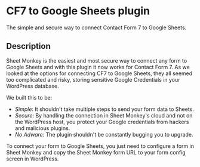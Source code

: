 # CF7 to Google Sheets plugin

The simple and secure way to connect Contact Form 7 to Google Sheets.

## Description

Sheet Monkey is the easiest and most secure way to connect any form to Google Sheets and with this plugin it now works for Contact Form 7. As we looked at the options for connecting CF7 to Google Sheets, they all seemed too complicated and risky, storing sensitive Google Credentials in your WordPress database.

We built this to be:

- *Simple*: It shouldn't take multiple steps to send your form data to Sheets. 
- *Secure*: By handling the connection in Sheet Monkey's cloud and not on the WordPress host, you protect your Google credentials from hackers and malicious plugins. 
- *No Adware:* The plugin shouldn't be constantly bugging you to upgrade.

To connect your form to Google Sheets, you just need to configure a form in Sheet Monkey and copy the  Sheet Monkey form URL to your form config screen in WordPress.
